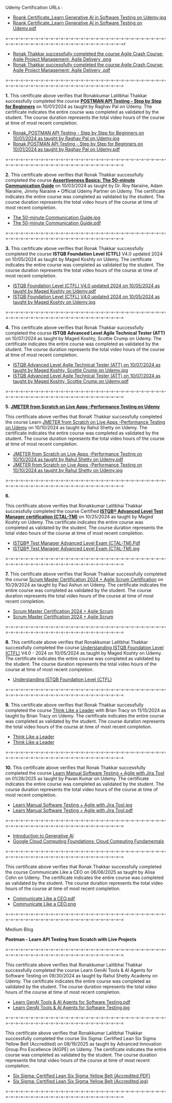 Udemy Certification URLs :


- [Roank Certificate_Learn Generative AI in Software Testing on Udemy.jpg](https://udemy-certificate.s3.amazonaws.com/image/UC-0ee0677f-56f9-4a53-a722-9813c93da9d5.jpg)
- [Roank Certificate_Learn Generative AI in Software Testing on Udemy.pdf](https://udemy-certificate.s3.amazonaws.com/pdf/UC-0ee0677f-56f9-4a53-a722-9813c93da9d5.pdf)

=-=-=-=-=-=-=-=-=-=-=-=-=-=-=-=-=-=-=-=-=-=-=-=-=-=-=-=-=-=-=-=-=-=-=-=-=-=-=-=-=-=-=-=-=-=-=-=-=-=-=-=-=-=-=-=r



- [Ronak Thakkar successfully completed the course Agile Crash Course: Agile Project Management; Agile Delivery .png](https://udemy-certificate.s3.amazonaws.com/image/UC-dae8239a-085e-45a3-841b-a50a392302ca.jpg) 
- [Ronak Thakkar successfully completed the course Agile Crash Course: Agile Project Management; Agile Delivery .pdf](https://udemy-certificate.s3.amazonaws.com/pdf/UC-dae8239a-085e-45a3-841b-a50a392302ca.pdf)
  

=-=-=-=-=-=-=-=-=-=-=-=-=-=-=-=-=-=-=-=-=-=-=-=-=-=-=-=-=-=-=-=-=-=-=-=-=-=-=-=-=-=-=-=-=-=-=-=-=-=-=-=-=-=-=-=

**1.**
This certificate above verifies that Ronakkumar Lalitbhai Thakkar successfully completed the course [**POSTMAN API Testing - Step by Step for Beginners**](https://tm.udemy.com/certificate/UC-1d184da0-3cdd-4899-98fc-573765ce9d0f/) on 10/01/2024 as taught by Raghav Pal on Udemy. The certificate indicates the entire course was completed as validated by the student. The course duration represents the total video hours of the course at time of most recent completion.


- [Ronak_POSTMAN API Testing - Step by Step for Beginners on 10/01/2024 as taught by Raghav Pal on Udemy.jpg](https://udemy-certificate.s3.amazonaws.com/image/UC-1d184da0-3cdd-4899-98fc-573765ce9d0f.jpg)
- [Ronak POSTMAN API Testing - Step by Step for Beginners on 10/01/2024 as taught by Raghav Pal on Udemy.pdf](https://udemy-certificate.s3.amazonaws.com/pdf/UC-1d184da0-3cdd-4899-98fc-573765ce9d0f.pdf)

=-=-=-=-=-=-=-=-=-=-=-=-=-=-=-=-=-=-=-=-=-=-=-=-=-=-=-=-=-=-=-=-=-=-=-=-=-=-=-=-=-=-=-=-=-=-=-=-=-=-=-=-=-=-=-=


**2.**
This certificate above verifies that Ronak Thakkar successfully completed the course **[Assertiveness Basics: The 50-minute Communication Guide](https://tm.udemy.com/course/assertiveness-basics-the-30-minute-communication-guide/learn/lecture/4745616#overview)** on 10/03/2024 as taught by Dr. Roy Naraine, Adam Naraine, Jimmy Naraine • Official Udemy Partner on Udemy. The certificate indicates the entire course was completed as validated by the student. The course duration represents the total video hours of the course at time of most recent completion.

- [The 50-minute Communication Guide.jpg](https://udemy-certificate.s3.amazonaws.com/image/UC-fdfc542b-a8eb-465c-91fb-d9444e33aa4f.jpg)
- [The 50-minute Communication Guide.pdf](https://udemy-certificate.s3.amazonaws.com/pdf/UC-fdfc542b-a8eb-465c-91fb-d9444e33aa4f.pdf)

=-=-=-=-=-=-=-=-=-=-=-=-=-=-=-=-=-=-=-=-=-=-=-=-=-=-=-=-=-=-=-=-=-=-=-=-=-=-=-=-=-=-=-=-=-=-=-=-=-=-=-=-=-=-=-=


**3.**
This certificate above verifies that Ronak Thakkar successfully completed the course **ISTQB Foundation Level (CTFL)** V4.0 updated 2024 on 10/05/2024 as taught by Maged Koshty on Udemy. The certificate indicates the entire course was completed as validated by the student. The course duration represents the total video hours of the course at time of most recent completion.

- [ISTQB Foundation Level (CTFL) V4.0 updated 2024 on 10/05/2024 as taught by Maged Koshty on Udemy.pdf](https://udemy-certificate.s3.amazonaws.com/pdf/UC-0c9cf432-b956-4156-83fe-ddc3486e33a3.pdf)
- [ISTQB Foundation Level (CTFL) V4.0 updated 2024 on 10/05/2024 as taught by Maged Koshty on Udemy.jpg](https://udemy-certificate.s3.amazonaws.com/image/UC-0c9cf432-b956-4156-83fe-ddc3486e33a3.jpg)

=-=-=-=-=-=-=-=-=-=-=-=-=-=-=-=-=-=-=-=-=-=-=-=-=-=-=-=-=-=-=-=-=-=-=-=-=-=-=-=-=-=-=-=-=-=-=-=-=-=-=-=-=-=-=-=

**4.**
This certificate above verifies that Ronak Thakkar successfully completed the course **ISTQB Advanced Level Agile Technical Tester (ATT)** on 10/07/2024 as taught by Maged Koshty, Scottie Crump on Udemy. The certificate indicates the entire course was completed as validated by the student. The course duration represents the total video hours of the course at time of most recent completion.

- [ISTQB Advanced Level Agile Technical Tester (ATT) on 10/07/2024 as taught by Maged Koshty, Scottie Crump on Udemy.jpg](https://udemy-certificate.s3.amazonaws.com/image/UC-62470d60-a0fe-4f05-abbe-db40211792cc.jpg)
- [ISTQB Advanced Level Agile Technical Tester (ATT) on 10/07/2024 as taught by Maged Koshty, Scottie Crump on Udemy.pdf](https://udemy-certificate.s3.amazonaws.com/pdf/UC-62470d60-a0fe-4f05-abbe-db40211792cc.pdf)

=-=-=-=-=-=-=-=-=-=-=-=-=-=-=-=-=-=-=-=-=-=-=-=-=-=-=-=-=-=-=-=-=-=-=-=-=-=-=-=-=-=-=-=-=-=-=-=-=-=-=-=-=-=-=-=


**5.**
**[JMETER from Scratch on Live Apps -Performance Testing on Udemy](https://tm.udemy.com/certificate/UC-7d13c8bb-24a4-4e9d-bbaf-b81b6fe3cf8d/)**

This certificate above verifies that RonaK Thakkar successfully completed the course Learn [JMETER from Scratch on Live Apps -Performance Testing on Udemy](https://tm.udemy.com/certificate/UC-7d13c8bb-24a4-4e9d-bbaf-b81b6fe3cf8d/) on 10/10/2024 as taught by Rahul Shetty on Udemy. The certificate indicates the entire course was completed as validated by the student. The course duration represents the total video hours of the course at time of most recent completion.

- [JMETER from Scratch on Live Apps -Performance Testing on 10/10/2024 as taught by Rahul Shetty on Udemy.pdf](https://udemy-certificate.s3.amazonaws.com/pdf/UC-7d13c8bb-24a4-4e9d-bbaf-b81b6fe3cf8d.pdf)
- [JMETER from Scratch on Live Apps -Performance Testing on 10/10/2024 as taught by Rahul Shetty on Udemy.jpg](https://udemy-certificate.s3.amazonaws.com/image/UC-7d13c8bb-24a4-4e9d-bbaf-b81b6fe3cf8d.jpg)


=-=-=-=-=-=-=-=-=-=-=-=-=-=-=-=-=-=-=-=-=-=-=-=-=-=-=-=-=-=-=-=-=-=-=-=-=-=-=-=-=-=-=-=-=-=-=-=-=-=-=-=-=-=-=-=


**6.**

This certificate above verifies that Ronakkumar Lalitbhai Thakkar successfully completed the course Certified **[ISTQB® Advanced Level Test Manager certification (CTAL-TM)](https://tm.udemy.com/certificate/UC-660e16f3-27d1-40d9-acf8-8bd9e017c56d/)** on 10/25/2024 as taught by Maged Koshty on Udemy. The certificate indicates the entire course was completed as validated by the student. The course duration represents the total video hours of the course at time of most recent completion.

- [ISTQB® Test Manager Advanced Level Exam (CTAL-TM).Pdf](https://udemy-certificate.s3.amazonaws.com/pdf/UC-660e16f3-27d1-40d9-acf8-8bd9e017c56d.pdf)
- [ISTQB® Test Manager Advanced Level Exam (CTAL-TM).jpg](https://udemy-certificate.s3.amazonaws.com/image/UC-660e16f3-27d1-40d9-acf8-8bd9e017c56d.jpg)

=-=-=-=-=-=-=-=-=-=-=-=-=-=-=-=-=-=-=-=-=-=-=-=-=-=-=-=-=-=-=-=-=-=-=-=-=-=-=-=-=-=-=-=-=-=-=-=-=-=-=-=-=-=-=-=


**7.**
This certificate above verifies that Ronak Thakkar successfully completed the course [Scrum Master Certification 2024 + Agile Scrum Certification](https://udemy.com/course/scrum-certification/) on 10/29/2024 as taught by Paul Ashun on Udemy. The certificate indicates the entire course was completed as validated by the student. The course duration represents the total video hours of the course at time of most recent completion.
 
 - [Scrum Master Certification 2024 + Agile Scrum ](https://udemy-certificate.s3.amazonaws.com/image/UC-df004a1d-e3e2-4414-8563-f142a2ed0ce0.jpg)
 - [Scrum Master Certification 2024 + Agile Scrum ](https://udemy-certificate.s3.amazonaws.com/image/UC-df004a1d-e3e2-4414-8563-f142a2ed0ce0.jpg)


=-=-=-=-=-=-=-=-=-=-=-=-=-=-=-=-=-=-=-=-=-=-=-=-=-=-=-=-=-=-=-=-=-=-=-=-=-=-=-=-=-=-=-=-=-=-=-=-=-=-=-=-=-=-=-=


**8.**
This certificate above verifies that Ronakkumar Lalitbhai Thakkar successfully completed the course [Understanding ISTQB Foundation Level (CTFL)](https://tm.udemy.com/certificate/UC-0c9cf432-b956-4156-83fe-ddc3486e33a3/) V4.0 - 2024 on 10/05/2024 as taught by Maged Koshty on Udemy. The certificate indicates the entire course was completed as validated by the student. The course duration represents the total video hours of the course at time of most recent completion.

- [Understanding ISTQB Foundation Level (CTFL)](https://udemy-certificate.s3.amazonaws.com/image/UC-0c9cf432-b956-4156-83fe-ddc3486e33a3.jpg)

=-=-=-=-=-=-=-=-=-=-=-=-=-=-=-=-=-=-=-=-=-=-=-=-=-=-=-=-=-=-=-=-=-=-=-=-=-=-=-=-=-=-=-=-=-=-=-=-=-=-=-=-=-=-=-=


**9.**
This certificate above verifies that Ronak Thakkar successfully completed the course [Think Like a Leader](https://tm.udemy.com/certificate/UC-a04c4e7f-73ad-49e2-9c52-5b170fc377ac/) with Brian Tracy on 11/15/2024 as taught by Brian Tracy on Udemy. The certificate indicates the entire course was completed as validated by the student. The course duration represents the total video hours of the course at time of most recent completion.

- [Think Like a Leader](https://udemy-certificate.s3.amazonaws.com/image/UC-a04c4e7f-73ad-49e2-9c52-5b170fc377ac.jpg)
- [Think Like a Leader](https://udemy-certificate.s3.amazonaws.com/pdf/UC-a04c4e7f-73ad-49e2-9c52-5b170fc377ac.pdf)


=-=-=-=-=-=-=-=-=-=-=-=-=-=-=-=-=-=-=-=-=-=-=-=-=-=-=-=-=-=-=-=-=-=-=-=-=-=-=-=-=-=-=-=-=-=-=-=-=-=-=-=-=-=-=-=


**10.**
This certificate above verifies that Ronak Thakkar successfully completed the course [Learn Manual Software Testing + Agile with Jira Tool](https://tm.udemy.com/certificate/UC-79db68e7-af11-4ced-8f72-5f6c442d907d/) on 01/28/2025 as taught by Pavan Kumar on Udemy. The certificate indicates the entire course was completed as validated by the student. The course duration represents the total video hours of the course at time of most recent completion.

- [Learn Manual Software Testing + Agile with Jira Tool.jpg](https://udemy-certificate.s3.amazonaws.com/image/UC-79db68e7-af11-4ced-8f72-5f6c442d907d.jpg)
- [Learn Manual Software Testing + Agile with Jira Tool.pdf](https://udemy-certificate.s3.amazonaws.com/pdf/UC-79db68e7-af11-4ced-8f72-5f6c442d907d.pdf)


=-=-=-=-=-=-=-=-=-=-=-=-=-=-=-=-=-=-=-=-=-=-=-=-=-=-=-=-=-=-=-=-=-=-=-=-=-=-=-=-=-=-=-=-=-=-=-=-=-=-=-=-=-=-=-=

- [Introduction to Generative AI](https://www.cloudskillsboost.google/public_profiles/81eb8c3d-0be6-4c5f-aafa-2aa8ef9dddca/badges/15685339)
- [Google Cloud Computing Foundations: Cloud Computing Fundamentals](https://www.cloudskillsboost.google/public_profiles/81eb8c3d-0be6-4c5f-aafa-2aa8ef9dddca/badges/15803584)


=-=-=-=-=-=-=-=-=-=-=-=-=-=-=-=-=-=-=-=-=-=-=-=-=-=-=-=-=-=-=-=-=-=-=-=-=-=-=-=-=-=-=-=-=-=-=-=-=-=-=-=-=-=-=-=

This certificate above verifies that Ronak Thakkar successfully completed the course Communicate Like a CEO on 06/06/2025 as taught by Alisa Cohn on Udemy. The certificate indicates the entire course was completed as validated by the student. The course duration represents the total video hours of the course at time of most recent completion.

- [Communicate Like a CEO.pdf](https://udemy-certificate.s3.amazonaws.com/pdf/UC-68cfa0ee-4ed0-4377-a51d-7a7612fd1c86.pdf)
- [Communicate Like a CEO.png](https://udemy-certificate.s3.amazonaws.com/image/UC-68cfa0ee-4ed0-4377-a51d-7a7612fd1c86.jpg)

=-=-=-=-=-=-=-=-=-=-=-=-=-=-=-=-=-=-=-=-=-=-=-=-=-=-=-=-=-=-=-=-=-=-=-=-=-=-=-=-=-=-=-=-=-=-=-=-=-=-=-=-=-=-=-=

Medium Blog

**Postman - Learn API Testing from Scratch with Live Projects**

=-=-=-=-=-=-=-=-=-=-=-=-=-=-=-=-=-=-=-=-=-=-=-=-=-=-=-=-=-=-=-=-=-=-=-=-=-=-=-=-=-=-=-=-=-=-=-=-=-=-=-=-=-=-=-=

This certificate above verifies that Ronakkumar Lalitbhai Thakkar successfully completed the course Learn GenAI Tools & AI Agents for Software Testing on 09/30/2024 as taught by Rahul Shetty Academy on Udemy. The certificate indicates the entire course was completed as validated by the student. The course duration represents the total video hours of the course at time of most recent completion.

- [Learn GenAI Tools & AI Agents for Software Testing.pdf](https://udemy-certificate.s3.amazonaws.com/pdf/UC-0ee0677f-56f9-4a53-a722-9813c93da9d5.pdf)
- [Learn GenAI Tools & AI Agents for Software Testing.jpg](https://udemy-certificate.s3.amazonaws.com/image/UC-0ee0677f-56f9-4a53-a722-9813c93da9d5.jpg)


=-=-=-=-=-=-=-=-=-=-=-=-=-=-=-=-=-=-=-=-=-=-=-=-=-=-=-=-=-=-=-=-=-=-=-=-=-=-=-=-=-=-=-=-=-=-=-=-=-=-=-=-=-=-=-=

This certificate above verifies that Ronakkumar Lalitbhai Thakkar successfully completed the course Six Sigma: Certified Lean Six Sigma Yellow Belt (Accredited) on 08/19/2025 as taught by Advanced Innovation Group Pro Excellence (AIGPE) on Udemy. The certificate indicates the entire course was completed as validated by the student. The course duration represents the total video hours of the course at time of most recent completion.

- [Six Sigma: Certified Lean Six Sigma Yellow Belt (Accredited.PDF)](https://udemy-certificate.s3.amazonaws.com/pdf/UC-60ac1875-1d0d-4f35-a883-5262cb61171e.pdf)
- [Six Sigma: Certified Lean Six Sigma Yellow Belt (Accredited.jpg)](https://udemy-certificate.s3.amazonaws.com/image/UC-60ac1875-1d0d-4f35-a883-5262cb61171e.jpg)



=-=-=-=-=-=-=-=-=-=-=-=-=-=-=-=-=-=-=-=-=-=-=-=-=-=-=-=-=-=-=-=-=-=-=-=-=-=-=-=-=-=-=-=-=-=-=-=-=-=-=-=-=-=-=-=

